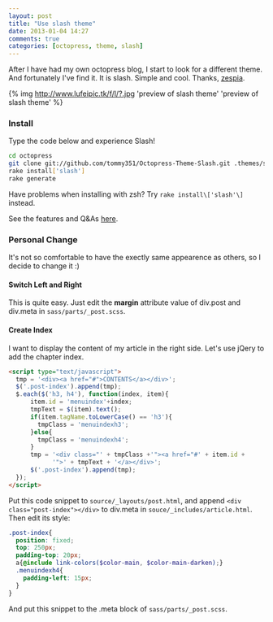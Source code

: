 ```yaml
---
layout: post
title: "Use slash theme"
date: 2013-01-04 14:27
comments: true
categories: [octopress, theme, slash]
---
```


After I have had my own octopress blog, I start to look for a different theme. And fortunately I've find it. It is slash. Simple and cool. Thanks, [zespia](http://zespia.tw/).

{% img http://www.lufeipic.tk/f/l/?.jpg 'preview of slash theme' 'preview of slash theme' %}

<!--more-->

### Install

Type the code below and experience Slash!

```bash
cd octopress
git clone git://github.com/tommy351/Octopress-Theme-Slash.git .themes/slash
rake install['slash']
rake generate
```

Have problems when installing with zsh? Try `rake install\['slash'\]` instead.

See the features and Q&As [here](http://zespia.tw/Octopress-Theme-Slash/).

### Personal Change

It's not so comfortable to have the exectly same appearence as others, so I decide to change it :)

#### Switch Left and Right

This is quite easy. Just edit the **margin** attribute value of div.post and div.meta in `sass/parts/_post.scss`. <!--_-->

#### Create Index

I want to display the content of my article in the right side. Let's use jQery to add the chapter index.

``` html
<script type="text/javascript">
  tmp = '<div><a href="#">CONTENTS</a></div>';
  $('.post-index').append(tmp);
  $.each($('h3, h4'), function(index, item){
      item.id = 'menuindex'+index;
      tmpText = $(item).text();
      if(item.tagName.toLowerCase() == 'h3'){
        tmpClass = 'menuindexh3';  
      }else{
        tmpClass = 'menuindexh4';
      }
      tmp = '<div class="' + tmpClass +'"><a href="#' + item.id +
            '">' + tmpText + '</a></div>';  
      $('.post-index').append(tmp);
  });
</script>
```

Put this code snippet to `source/_layouts/post.html`,<!--_-->
and append `<div class="post-index"></div>` to div.meta in `souce/_includes/article.html`.
Then edit its style:

``` scss
.post-index{
  position: fixed;
  top: 250px;  
  padding-top: 20px;
  a{@include link-colors($color-main, $color-main-darken);}
  .menuindexh4{
    padding-left: 15px;
  }
}
```

And put this snippet to the .meta block of `sass/parts/_post.scss`.<!--_-->



